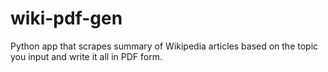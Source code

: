 # wiki-pdf-gen
Python app that scrapes summary of Wikipedia articles based on the topic you input and write it all in PDF form.
